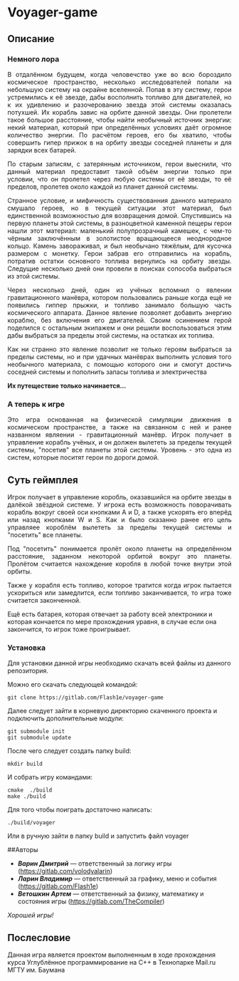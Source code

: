 # Voyager-game

## Описание

### Немного лора

<p style='text-align: justify;'>
В отдалённом будущем, когда человечство уже во всю бороздило космическое пространство, 
несколько исследователей попали на небольшую систему на окрайне вселенной. Попав в эту систему, герои устремились к её звезде, 
дабы восполнить топливо для двигателей, но к их удивлению и разочерованию звезда этой системы оказалась потухшей.
Их корабль завис на орбите данной звезды. Они пролетели такое большое расстояние, чтобы найти необычный источник энергии:
некий материал, который при определённых условиях даёт огромное количество энергии. По расчётом героев, его бы хватило, чтобы
совершить гипер прижок в на орбиту звезды соседней планеты и для зарядки всех батарей.
</p>

<p style='text-align: justify;'>
По старым записям, с затерянным источником, герои выеснили, что данный материал предоставит такой объём энергии только при условии,
что он пролетел через любую системы от её звезды, то её пределов, пролетев около каждой из планет данной системы.
</p>

<p style='text-align: justify;'>
Странное условие, и мифичность существованния данного материало смушало героев, но в текущей ситуации этот материал, 
был единственной возможностью для возвращения домой. Спустившись на первую планеты этой системы, в разноцветной каменной пещеры
герои нашли этот материал: маленький полупрозрачный камешек, с чем-то чёрным заключённым в золотистое вращающееся неоднородное кольцо.
Камень завораживал, и был необычано тяжёлым, для кусочка размером с монетку. Герои забрав его отправились на корабль, потратив остатки 
основного топлива вернулись на орбиту звезды. Следущие несколько дней они провели в поисках сопособа выбраться из этой системы.
</p>

<p style='text-align: justify;'>
Через несколько дней, один из учёных вспомнил о явлении гравитационного манёвра, котором пользовались раньше когда ещё не появились гиппер прыжки, 
и топливо занимало большую часть космического аппарата. Данное явление позволяет добавить энергию кораблю, без включения его двигателей.
Своим осинением герой поделился с остальным экипажем и они решили воспользоваться этим дабы выбраться за пределы этой системы, на остатках их топлива.
</p>

<p style='text-align: justify;'>
Как ни странно это явление позволит не только героям выбраться за пределы системы, но и при удачных манёврах выполнить условия того необычного материала, 
с помощью которого они и смогут достичь соседней системы и пополнить запасы топлива и электричества
</p>

**Их путеществие только начинается...**

### А теперь к игре

<p style='text-align: justify;'>
Это игра основанная на физической симуляции движения в космическом пространстве,
а также на связанном с ней и ранее названном являении - гравитационный манёвр. Игрок получает в управление корабль учёных,
и он должен вылететь за пределы текущей системы, "посетив" все планеты этой системы. Уровень - это одна из систем, которые поситят герои по дороги домой.
</p>

## Суть геймплея

<p style='text-align: justify;'>
Игрок получает в управление коробль, оказавшийся на орбите звезды в далёкой звёздной системе.
У игрока есть возможность поворачивать корабль вокруг своей оси кнопками A и D, а также ускорять 
его вперёд или назад кнопками W и S. Как и было сказанно ранее его цель управляее короблём вылететь 
за пределы текущей системы и "посетить" все планеты. 
</p>

<p style='text-align: justify;'>
Под "посетить" понимается пролёт около планеты на определённом расстояние, заданном некоторой орбитой вокруг это планеты.
Пролётом считается нахождение коробля в любой точке внутри этой орбиты.
</p>

<p style='text-align: justify;'>
Также у корабля есть топливо, которое тратится когда игрок пытается ускориться или замедлится, если топливо
заканчивается, то игра тоже считается законченной.
</p>

Ещё есть батарея, которая отвечает за работу всей электроники и которая кончается по мере прохождения уравня, в случае если она закончится, то игрок тоже проигрывает.

### Установка

Для установки данной игры необходимо скачать всей файлы из данного репозитория.

Можно его скачать следующей командой:

``` 
git clone https://gitlab.com/Flash1e/voyager-game
```

Далее следует зайти в корневую директорию скаченного проекта и подключить дополнительные модули:

``` 
git submodule init
git submodule update 
```

После чего следует создать папку build:

``` 
mkdir build
```

И собрать игру командами:

``` 
cmake  ./build
make ./build
```

Для того чтобы поиграть достаточно написать:

```
./build/voyager
```

Или в ручную зайти в папку build и запустить файл voyager


##Авторы

- ***Варин Дмитрий*** — ответственный за логику игры (https://gitlab.com/volodyalarin)
- ***Ларин Владимир*** — ответственный за графику, меню и события (https://gitlab.com/Flash1e)
- ***Ветошкин Артем*** — ответственный за физику, математику и состояния игры (https://gitlab.com/TheCompiler)

*Хорошей игры!*


## Послесловие

Данная игра является проектом выполненным в ходе прохождения курса Углублённое программирование на С++ в Технопарке Mail.ru МГТУ им. Баумана
